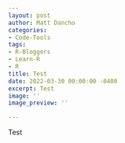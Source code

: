 ```yaml
---
layout: post
author: Matt Dancho
categories:
- Code-Tools
tags:
- R-Bloggers
- Learn-R
- R
title: Test
date: 2022-03-30 00:00:00 -0400
excerpt: Test
image: ''
image_preview: ''

---
```

Test